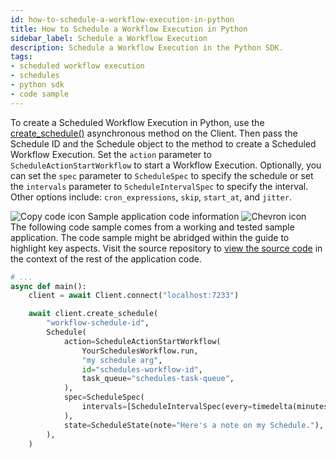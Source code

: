 ```yaml
---
id: how-to-schedule-a-workflow-execution-in-python
title: How to Schedule a Workflow Execution in Python
sidebar_label: Schedule a Workflow Execution
description: Schedule a Workflow Execution in the Python SDK.
tags:
- scheduled workflow execution
- schedules
- python sdk
- code sample
---
```


<!-- DO NOT EDIT THIS FILE DIRECTLY.
THIS FILE IS GENERATED from https://github.com/temporalio/documentation-samples-python/blob/main/schedule_your_workflow/start_schedule_dacx.py. -->

To create a Scheduled Workflow Execution in Python, use the [create_schedule()](https://python.temporal.io/temporalio.client.Client.html#create_schedule)
asynchronous method on the Client.
Then pass the Schedule ID and the Schedule object to the method to create a Scheduled Workflow Execution.
Set the `action` parameter to `ScheduleActionStartWorkflow` to start a Workflow Execution.
Optionally, you can set the `spec` parameter to `ScheduleSpec` to specify the schedule or set the `intervals` parameter to `ScheduleIntervalSpec` to specify the interval.
Other options include: `cron_expressions`, `skip`, `start_at`, and `jitter`.

<div class="copycode-notice-container"><div class="copycode-notice"><img data-style="copycode-icon" src="/icons/copycode.png" alt="Copy code icon" /> Sample application code information <img id="i-6c0b87d0-8be2-4d50-aa2d-a645b0731161" data-event="clickable-copycode-info" data-style="chevron-icon" src="/icons/chevron.png" alt="Chevron icon" /></div><div id="copycode-info-6c0b87d0-8be2-4d50-aa2d-a645b0731161" class="copycode-info">The following code sample comes from a working and tested sample application. The code sample might be abridged within the guide to highlight key aspects. Visit the source repository to <a href="https://github.com/temporalio/documentation-samples-python/blob/main/schedule_your_workflow/start_schedule_dacx.py">view the source code</a> in the context of the rest of the application code.</div></div>

```python
# ...
async def main():
    client = await Client.connect("localhost:7233")

    await client.create_schedule(
        "workflow-schedule-id",
        Schedule(
            action=ScheduleActionStartWorkflow(
                YourSchedulesWorkflow.run,
                "my schedule arg",
                id="schedules-workflow-id",
                task_queue="schedules-task-queue",
            ),
            spec=ScheduleSpec(
                intervals=[ScheduleIntervalSpec(every=timedelta(minutes=2))]
            ),
            state=ScheduleState(note="Here's a note on my Schedule."),
        ),
    )
```
